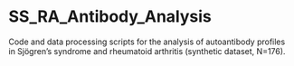 # SS_RA_Antibody_Analysis
Code and data processing scripts for the analysis of autoantibody profiles in Sjögren’s syndrome and rheumatoid arthritis (synthetic dataset, N=176).
